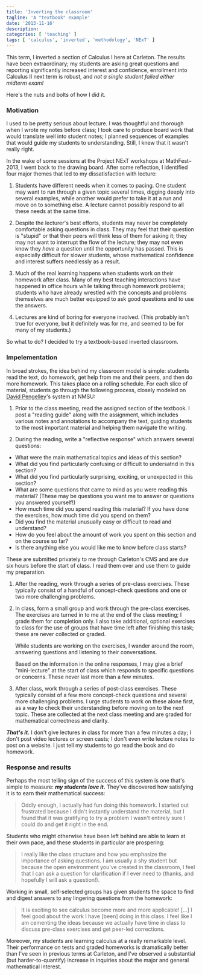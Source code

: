 ```yaml
---
title: 'Inverting the classroom'
tagline: 'A "textbook" example'
date: '2013-11-16'
description:
categories: [ 'teaching' ]
tags: [ 'calculus', 'inverted', 'methodology', 'NExT' ]
---
```


This term, I inverted a section of Calculus I here at Carleton.
The results have been extraordinary; my students are asking great questions and reporting significantly increased interest and confidence, enrollment into Calculus II next term is robust, and *not a single student failed either midterm exam!*

Here's the nuts and bolts of how I did it.

### Motivation
I used to be pretty serious about lecture.
I was thoughtful and thorough when I wrote my notes before class; I took care to produce board work that would translate well into student notes; I planned sequences of examples that would guide my students to understanding.
Still, I knew that it wasn't really right.

In the wake of some sessions at the Project NExT workshops at MathFest–2013, I went back to the drawing board.
After some reflection, I identified four major themes that led to my dissatisfaction with lecture:

1. Students have different needs when it comes to pacing.
One student may want to run through a given topic several times, digging deeply into several examples, while another would prefer to take it at a run and move on to something else.
A lecture cannot possibly respond to all these needs at the same time.

1. Despite the lecturer's best efforts, students may never be completely comfortable asking questions in class.
They may feel that their question is "stupid" or that their peers will think less of them for asking it; they may not want to interrupt the flow of the lecture; they may not even know they *have* a question until the opportunity has passed.
This is especially difficult for slower students, whose mathematical confidence and interest suffers needlessly as a result.

1. Much of the real learning happens when students work on their homework after class.
Many of my best teaching interactions have happened in office hours while talking through homework problems; students who have already wrestled with the concepts and problems themselves are much better equipped to ask good questions and to use the answers.

1. Lectures are kind of boring for everyone involved.
(This probably isn't true for everyone, but it definitely was for me, and seemed to be for many of my students.)

So what to do?
I decided to try a textbook-based inverted classroom.

### Impelementation

In broad strokes, the idea behind my classroom model is simple: students read the text, do homework, get help from me and their peers, and then do more homework.
This takes place on a rolling schedule.
For each slice of material, students go through the following process, closely modeled on [David Pengelley](http://www.math.nmsu.edu/~davidp/)'s system at NMSU:

1. Prior to the class meeting, read the assigned section of the textbook.
   I post a "reading guide" along with the assignment, which includes various notes and annotations to accompany the text, guiding students to the most important material and helping them navigate the writing.

1. During the reading, write a "reflective response" which answers several questions:
  * What were the main mathematical topics and ideas of this section?
  * What did you find particularly confusing or difficult to undersatnd in this section?
  * What did you find particularly surprising, exciting, or unexpected in this section?
  * What are some questions that came to mind as you were reading this material? (These may be questions you want me to answer or questions you answered yourself!)
  * How much time did you spend reading this material? If you have done the exercises, how much time did you spend on them?
  * Did you find the material unusually easy or difficult to read and understand?
  * How do you feel about the amount of work you spent on this section and on the course so far?
  * Is there anything else you would like me to know before class starts?

   These are submitted privately to me through Carleton's CMS and are due six hours before the start of class.
   I read them over and use them to guide my preparation.

1. After the reading, work through a series of pre-class exercises.
   These typically consist of a handful of concept-check questions and one or two more challenging problems.

1. In class, form a small group and work through the pre-class exercises.
   The exercises are turned in to me at the end of the class meeting; I grade them for completion only.
   I also take additional, optional exercises to class for the use of groups that have time left after finishing this task; these are never collected or graded.

   While students are working on the exercises, I wander around the room, answering questions and listening to their conversations.

   Based on the information in the online responses, I may give a brief "mini-lecture" at the start of class which responds to specific questions or concerns.
   These never last more than a few minutes.


1. After class, work through a series of post-class exercises.
   These typically consist of a few more concept-check questions and several more challenging problems.
   I urge students to work on these alone first, as a way to check their understanding before moving on to the next topic.
   These are collected at the next class meeting and are graded for mathematical correctness and clarity.

***That's it.***
I don't give lectures in class for more than a few minutes a day; I don't post video lectures or screen casts; I don't even write lecture notes to post on a website.
I just tell my students to go read the book and do homework.

### Response and results
Perhaps the most telling sign of the success of this system is one that's simple to measure: ***my students love it.***
They've discovered how satisfying it is to earn their mathematical success:
> Oddly enough, I actually had fun doing this homework.
> I started out frustrated because I didn't instantly understand the material, but I found that it was gratifying to try a problem I wasn't entirely sure I could do and get it right in the end.

Students who might otherwise have been left behind are able to learn at their own pace, and these students in particular are prospering:
> I really like the class structure and how you emphasize the importance of asking questions.
> I am usually a shy student but because the open environment you've created in the classroom, I feel that I can ask a question for clarification if I ever need to (thanks, and hopefully I will ask a question!).

Working in small, self-selected groups has given students the space to find and digest answers to any lingering questions from the homework:
> It is exciting to see calculus become more and more applicable!
> […] I feel good about the work I have [been] doing in this class.
> I feel like I am cementing the ideas because we actually have time in class to discuss pre-class exercises and get peer-led corrections.

Moreover, my students are learning calculus at a really remarkable level.
Their performance on tests and graded homeworks is dramatically better than I've seen in previous terms at Carleton, and I've observed a substantial (but harder-to-quantify) increase in inquiries about the major and general mathematical interest.
